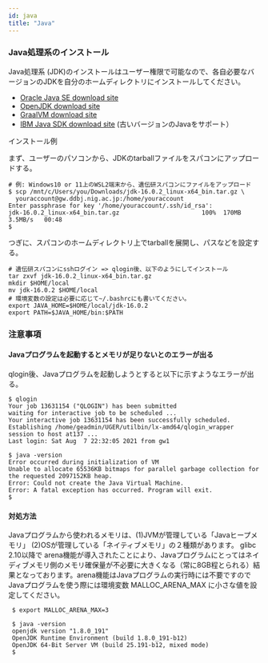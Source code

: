 ```yaml
---
id: java
title: "Java"
---
```


### Java処理系のインストール
Java処理系 (JDK)のインストールはユーザー権限で可能なので、各自必要なバージョンのJDKを自分のホームディレクトリにインストールしてください。

- [Oracle Java SE download site](https://www.oracle.com/java/technologies/javase-downloads.html)
- [OpenJDK download site](https://openjdk.java.net/install/index.html)
- [GraalVM download site](https://www.graalvm.org/)
- [IBM Java SDK download site](https://www.ibm.com/support/pages/java-sdk-downloads-version-80) (古いバージョンのJavaをサポート）

インストール例

まず、ユーザーのパソコンから、JDKのtarballファイルをスパコンにアップロードする。

```
# 例: Windows10 or 11上のWSL2端末から、遺伝研スパコンにファイルをアップロード
$ scp /mnt/c/Users/you/Downloads/jdk-16.0.2_linux-x64_bin.tar.gz \
  youraccount@gw.ddbj.nig.ac.jp:/home/youraccount
Enter passphrase for key '/home/youraccount/.ssh/id_rsa':
jdk-16.0.2_linux-x64_bin.tar.gz                       100%  170MB   3.5MB/s   00:48
$
```

つぎに、スパコンのホームディレクトリ上でtarballを展開し、パスなどを設定する。

```
# 遺伝研スパコンにsshログイン => qlogin後、以下のようにしてインストール
tar zxvf jdk-16.0.2_linux-x64_bin.tar.gz
mkdir $HOME/local
mv jdk-16.0.2 $HOME/local
# 環境変数の設定は必要に応じて~/.bashrcにも書いてください。
export JAVA_HOME=$HOME/local/jdk-16.0.2
export PATH=$JAVA_HOME/bin:$PATH
``` 


### 注意事項
#### Javaプログラムを起動するとメモリが足りないとのエラーが出る
qlogin後、Javaプログラムを起動しようとすると以下に示すようなエラーが出る。

```
$ qlogin
Your job 13631154 ("QLOGIN") has been submitted
waiting for interactive job to be scheduled ...
Your interactive job 13631154 has been successfully scheduled.
Establishing /home/geadmin/UGER/utilbin/lx-amd64/qlogin_wrapper session to host at137 ...
Last login: Sat Aug  7 22:32:05 2021 from gw1

$ java -version
Error occurred during initialization of VM
Unable to allocate 65536KB bitmaps for parallel garbage collection for the requested 2097152KB heap.
Error: Could not create the Java Virtual Machine.
Error: A fatal exception has occurred. Program will exit.
$
```

#### 対処方法

 Javaプログラムから使われるメモリは、(1)JVMが管理している「Javaヒープメモリ」 (2)OSが管理している「ネイティブメモリ」の２種類があります。
 glibc 2.10以降で arena機能が導入されたことにより、Javaプログラムにとってはネイディブメモリ側のメモリ確保量が不必要に大きくなる（常に8GB程とられる）結果となっております。arena機能はJavaプログラムの実行時には不要ですのでJavaプログラムを使う際には環境変数 MALLOC_ARENA_MAX に小さな値を設定してください。
 
```
 $ export MALLOC_ARENA_MAX=3
 
 $ java -version
 openjdk version "1.8.0_191"
 OpenJDK Runtime Environment (build 1.8.0_191-b12)
 OpenJDK 64-Bit Server VM (build 25.191-b12, mixed mode)
 $

```
